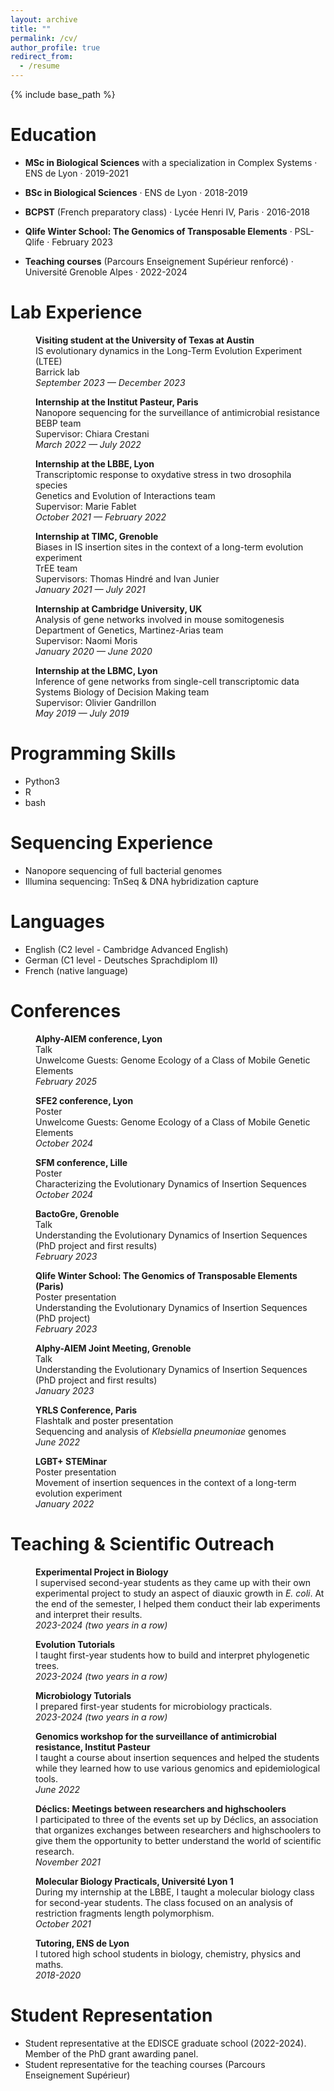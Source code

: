 ```yaml
---
layout: archive
title: ""
permalink: /cv/
author_profile: true
redirect_from:
  - /resume
---
```


{% include base_path %}


Education
======
* **MSc in Biological Sciences** with a specialization in Complex Systems · ENS de Lyon · 2019-2021
* **BSc in Biological Sciences** · ENS de Lyon · 2018-2019
* **BCPST** (French preparatory class) · Lycée Henri IV, Paris · 2016-2018

* **Qlife Winter School: The Genomics of Transposable Elements** · PSL-Qlife · February 2023
* **Teaching courses** (Parcours Enseignement Supérieur renforcé) · Université Grenoble Alpes · 2022-2024

Lab Experience
======

<p style="margin-left: 40px"><b>Visiting student at the University of Texas at Austin</b>
<br>IS evolutionary dynamics in the Long-Term Evolution Experiment (LTEE)
<br>Barrick lab
<br><i>September 2023 — December 2023</i></p>

<p style="margin-left: 40px"><b>Internship at the Institut Pasteur, Paris</b>
<br>Nanopore sequencing for the surveillance of antimicrobial resistance
<br>BEBP team
<br>Supervisor: Chiara Crestani
<br><i>March 2022 — July 2022</i></p>

<p style="margin-left: 40px"><b>Internship at the LBBE, Lyon</b>
<br>Transcriptomic response to oxydative stress in two drosophila species
<br>Genetics and Evolution of Interactions team
<br>Supervisor: Marie Fablet
<br><i>October 2021 — February 2022</i></p>

<p style="margin-left: 40px"><b>Internship at TIMC, Grenoble</b>
<br>Biases in IS insertion sites in the context of a long-term evolution experiment
<br>TrEE team
<br>Supervisors: Thomas Hindré and Ivan Junier
<br><i>January 2021 — July 2021</i></p>

<p style="margin-left: 40px"><b>Internship at Cambridge University, UK</b>
<br>Analysis of gene networks involved in mouse somitogenesis
<br>Department of Genetics, Martinez-Arias team
<br>Supervisor: Naomi Moris
<br><i>January 2020 — June 2020</i></p>

<p style="margin-left: 40px"><b>Internship at the LBMC, Lyon</b>
<br>Inference of gene networks from single-cell transcriptomic data
<br>Systems Biology of Decision Making team
<br>Supervisor: Olivier Gandrillon
<br><i>May 2019 — July 2019</i></p>

Programming Skills
======

* Python3
* R
* bash

Sequencing Experience
======

* Nanopore sequencing of full bacterial genomes
* Illumina sequencing: TnSeq & DNA hybridization capture

Languages
======

* English (C2 level - Cambridge Advanced English)
* German (C1 level - Deutsches Sprachdiplom II)
* French (native language)




Conferences
======

<p style="margin-left: 40px"><b>Alphy-AIEM conference, Lyon</b>
<br>Talk
<br>Unwelcome Guests: Genome Ecology of a Class of Mobile Genetic Elements
<br><i>February 2025</i></p>

<p style="margin-left: 40px"><b>SFE2 conference, Lyon</b>
<br>Poster
<br>Unwelcome Guests: Genome Ecology of a Class of Mobile Genetic Elements
<br><i>October 2024</i></p>

<p style="margin-left: 40px"><b>SFM conference, Lille</b>
<br>Poster
<br>Characterizing the Evolutionary Dynamics of Insertion Sequences
<br><i>October 2024</i></p>

<p style="margin-left: 40px"><b>BactoGre, Grenoble</b>
<br>Talk
<br>Understanding the Evolutionary Dynamics of Insertion Sequences (PhD project and first results)
<br><i>February 2023</i></p>

<p style="margin-left: 40px"><b>Qlife Winter School: The Genomics of Transposable Elements (Paris)</b>
<br>Poster presentation
<br>Understanding the Evolutionary Dynamics of Insertion Sequences (PhD project)
<br><i>February 2023</i></p>

<p style="margin-left: 40px"><b>Alphy-AIEM Joint Meeting, Grenoble</b>
<br>Talk
<br>Understanding the Evolutionary Dynamics of Insertion Sequences (PhD project and first results)
<br><i>January 2023</i></p>

<p style="margin-left: 40px"><b>YRLS Conference, Paris</b>
<br>Flashtalk and poster presentation
<br>Sequencing and analysis of <i>Klebsiella pneumoniae</i> genomes
<br><i>June 2022</i></p>

<p style="margin-left: 40px"><b>LGBT+ STEMinar</b>
<br>Poster presentation
<br>Movement of insertion sequences in the context of a long-term evolution experiment
<br><i>January 2022</i></p>



Teaching & Scientific Outreach
======

<p style="margin-left: 40px"><b>Experimental Project in Biology</b>
<br>I supervised second-year students as they came up with their own experimental project to study an aspect of diauxic growth in <i> E. coli</i>. At the end of the semester, I helped them conduct their lab experiments and interpret their results.
<br><i>2023-2024 (two years in a row)</i></p>

<p style="margin-left: 40px"><b>Evolution Tutorials</b>
<br>I taught first-year students how to build and interpret phylogenetic trees.
<br><i>2023-2024 (two years in a row)</i></p>

<p style="margin-left: 40px"><b>Microbiology Tutorials</b>
<br>I prepared first-year students for microbiology practicals.
<br><i>2023-2024 (two years in a row)</i></p>

<p style="margin-left: 40px"><b>Genomics workshop for the surveillance of antimicrobial resistance, Institut Pasteur</b>
<br>I taught a course about insertion sequences and helped the students while they learned how to use various genomics and epidemiological tools.
<br><i>June 2022</i></p>

<p style="margin-left: 40px"><b>Déclics: Meetings between researchers and highschoolers</b>
<br>I participated to three of the events set up by Déclics, an association that organizes exchanges between researchers and highschoolers to give them the opportunity to better understand the world of scientific research.
<br><i>November 2021</i></p>

<p style="margin-left: 40px"><b>Molecular Biology Practicals, Université Lyon 1</b>
<br>During my internship at the LBBE, I taught a molecular biology class for second-year students. The class focused on an analysis of restriction fragments length polymorphism.
<br><i>October 2021</i></p>

<p style="margin-left: 40px"><b>Tutoring, ENS de Lyon</b>
<br>I tutored high school students in biology, chemistry, physics and maths.
<br><i>2018-2020</i></p>



Student Representation
======

* Student representative at the EDISCE graduate school (2022-2024). Member of the PhD grant awarding panel.
* Student representative for the teaching courses (Parcours Enseignement Supérieur)
